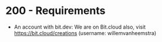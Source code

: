 # 200 - Requirements

- An account with bit.dev: We are on Bit.cloud also, visit https://bit.cloud/creations (username: willemvanheemstra)

